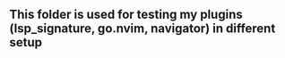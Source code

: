 ## This folder is used for testing my plugins (lsp_signature, go.nvim, navigator) in different setup
